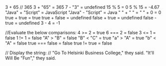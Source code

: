 3 + 65 // 365
3 + "65" = 365
7 - "3" = undefined
15 % 5 = 0
5 % 15 = -4.67
"Java" + "Script" = JavaScript
"Java" - "Script" = Java
" " + " " = 
" " + 0 = 0
true + true = true
true + false = undefined
false + true = undefined
false - true = undefined
3 - 4 = -1

//Evaluate the below comparisons:
4 >= 2 = true
6 === 2 = false
3 <= 1 = false
1 != 1 = false
"A" > "B" = false
"B" < "C" = true
"a" > "A" = true
"b" < "A" = false
true === false = false
true != true = false

// Display the string:
// "Go To Helsinki Business College," they said. "It'll Will Be "Fun"," they said.